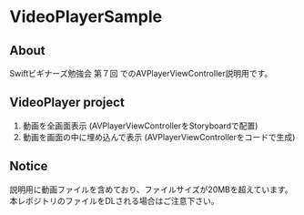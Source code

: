 # VideoPlayerSample
## About
Swiftビギナーズ勉強会 第７回 でのAVPlayerViewController説明用です。

## VideoPlayer project
1. 動画を全画面表示 (AVPlayerViewControllerをStoryboardで配置)
2. 動画を画面の中に埋め込んで表示 (AVPlayerViewControllerをコードで生成)

## Notice
説明用に動画ファイルを含めており、ファイルサイズが20MBを超えています。
本レポジトリのファイルをDLされる場合はご注意下さい。



